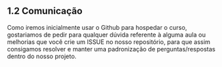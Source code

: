 ## 1.2 Comunicação

Como iremos inicialmente usar o Github para hospedar o curso, gostariamos de pedir para qualquer dúvida referente à alguma aula ou melhorias que você crie um ISSUE no nosso repositório, para que assim consigamos resolver e manter uma padronização de perguntas/respostas dentro do nosso projeto.